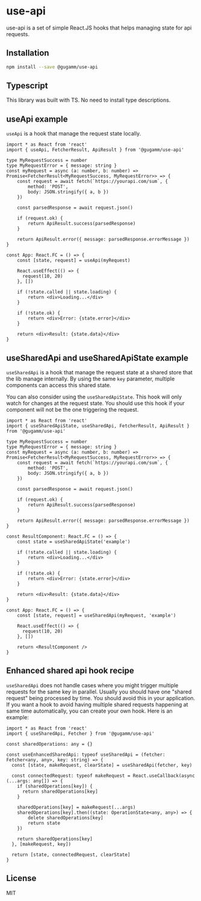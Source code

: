 # use-api

use-api is a set of simple React.JS hooks that helps managing state for api requests.

## Installation

```sh
npm install --save @gugamm/use-api
```

## Typescript

This library was built with TS. No need to install type descriptions.

## useApi example

`useApi` is a hook that manage the request state locally.

```tsx
import * as React from 'react'
import { useApi, FetcherResult, ApiResult } from '@gugamm/use-api'

type MyRequestSuccess = number
type MyRequestError = { message: string }
const myRequest = async (a: number, b: number) => Promise<FetcherResult<MyRequestSuccess, MyRequestError>> => {
    const request = await fetch(`https://yourapi.com/sum`, {
        method: 'POST',
        body: JSON.stringify({ a, b })
    })

    const parsedResponse = await request.json()

    if (request.ok) {
        return ApiResult.success(parsedResponse)
    }

    return ApiResult.error({ message: parsedResponse.errorMessage })
}

const App: React.FC = () => {
    const [state, request] = useApi(myRequest)

    React.useEffect(() => {
      request(10, 20)
    }, [])

    if (!state.called || state.loading) {
        return <div>Loading...</div>
    }

    if (!state.ok) {
        return <div>Error: {state.error}</div>
    }

    return <div>Result: {state.data}</div>
}
```

## useSharedApi and useSharedApiState example

`useSharedApi` is a hook that manage the request state at a shared store that the lib manage internally. By using the same `key` parameter, multiple components can access this shared state.

You can also consider using the `useSharedApiState`. This hook will only watch for changes at the request state. You should use this hook if your component will not be the one triggering the request.

```tsx
import * as React from 'react'
import { useSharedApiState, useSharedApi, FetcherResult, ApiResult } from '@gugamm/use-api'

type MyRequestSuccess = number
type MyRequestError = { message: string }
const myRequest = async (a: number, b: number) => Promise<FetcherResult<MyRequestSuccess, MyRequestError>> => {
    const request = await fetch(`https://yourapi.com/sum`, {
        method: 'POST',
        body: JSON.stringify({ a, b })
    })

    const parsedResponse = await request.json()

    if (request.ok) {
        return ApiResult.success(parsedResponse)
    }

    return ApiResult.error({ message: parsedResponse.errorMessage })
}

const ResultComponent: React.FC = () => {
    const state = useSharedApiState('example')

    if (!state.called || state.loading) {
        return <div>Loading...</div>
    }

    if (!state.ok) {
        return <div>Error: {state.error}</div>
    }

    return <div>Result: {state.data}</div>
}

const App: React.FC = () => {
    const [state, request] = useSharedApi(myRequest, 'example')

    React.useEffect(() => {
      request(10, 20)
    }, [])

    return <ResultComponent />
}
```

## Enhanced shared api hook recipe

`useSharedApi` does not handle cases where you might trigger multiple requests for the same key in parallel. Usually you should have one "shared request" being processed by time. You should avoid this in your application. If you want a hook to avoid having multiple shared requests happening at same time automatically, you can create your own hook. Here is an example:

```tsx
import * as React from 'react'
import { useSharedApi, Fetcher } from '@gugamm/use-api'

const sharedOperations: any = {}

const useEnhancedSharedApi: typeof useSharedApi = (fetcher: Fetcher<any, any>, key: string) => {
  const [state, makeRequest, clearState] = useSharedApi(fetcher, key)

  const connectedRequest: typeof makeRequest = React.useCallback(async (...args: any[]) => {
    if (sharedOperations[key]) {
      return sharedOperations[key]
    }

    sharedOperations[key] = makeRequest(...args)
    sharedOperations[key].then((state: OperationState<any, any>) => {
        delete sharedOperations[key]
        return state
    })

    return sharedOperations[key]
  }, [makeRequest, key])

  return [state, connectedRequest, clearState]
}
```

## License

MIT
